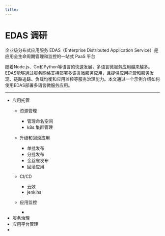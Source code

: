```yaml
---
title:
---
```

# EDAS 调研



企业级分布式应用服务 EDAS（Enterprise Distributed Application Service）是应用全生命周期管理和监控的一站式 PaaS 平台

随着Node.js、Go和Python等语言的快速发展，多语言微服务应用越来越多。EDAS能够通过服务网格支持部署多语言微服务应用，且提供应用托管和服务发现、链路追踪、负载均衡和应用监控等服务治理能力。本文通过一个示例介绍如何使用EDAS部署多语言微服务应用。

------

* 应用托管
  * 资源管理
    *  管理命名空间
    *  k8s 集群管理
  * 升级和回滚应用
    *   单批发布
    *   分批发布
    *   金丝雀发布
    *   回滚应用
  * CI/CD
    *  云效
    *  jenkins
  * 应用监控
  
    * 
* 服务治理
* 应用平台管理
* 

